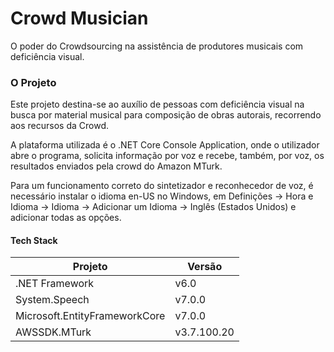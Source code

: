 # Crowd Musician
O poder do Crowdsourcing na assistência de produtores musicais com deficiência visual.

### O Projeto
Este projeto destina-se ao auxílio de pessoas com deficiência visual na busca por material musical para composição de obras autorais, recorrendo aos recursos da Crowd.

A plataforma utilizada é o .NET Core Console Application, onde o utilizador abre o programa, solicita informação por voz e recebe, também, por voz, os resultados enviados pela crowd do Amazon MTurk.

Para um funcionamento correto do sintetizador e reconhecedor de voz, é necessário instalar o idioma en-US no Windows, em Definições -> Hora e Idioma -> Idioma -> Adicionar um  Idioma -> Inglês (Estados Unidos) e adicionar todas as opções.

#### Tech Stack
| Projeto| Versão|
|--|--|
| .NET Framework | v6.0 |
| System.Speech | v7.0.0 |
| Microsoft.EntityFrameworkCore | v7.0.0 |
| AWSSDK.MTurk | v3.7.100.20 |


